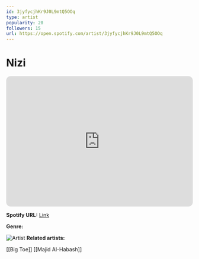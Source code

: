 ```yaml
---
id: 3jyfycjhKr9J0L9mtQ5OOq
type: artist
popularity: 20
followers: 15
url: https://open.spotify.com/artist/3jyfycjhKr9J0L9mtQ5OOq
---
```

# Nizi

<iframe style="border-radius:12px" src="https://open.spotify.com/embed/artist/3jyfycjhKr9J0L9mtQ5OOq" width="100%" height="352" frameBorder="0" allowfullscreen="" allow="autoplay; clipboard-write; encrypted-media; fullscreen; picture-in-picture" loading="lazy"></iframe>

**Spotify URL:** [Link](https://open.spotify.com/artist/3jyfycjhKr9J0L9mtQ5OOq)

**Genre:** 

![Artist](https://i.scdn.co/image/ab67616d0000b273c3702ffca4377b9660da1310)
**Related artists:**

[[Big Toe]]
[[Majid Al-Habash]]
